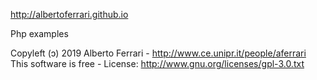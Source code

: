 http://albertoferrari.github.io

Php examples

Copyleft (ɔ) 2019 Alberto Ferrari - http://www.ce.unipr.it/people/aferrari This software is free - License: http://www.gnu.org/licenses/gpl-3.0.txt
